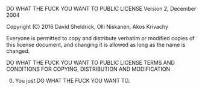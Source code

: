 DO WHAT THE FUCK YOU WANT TO PUBLIC LICENSE
        Version 2, December 2004

Copyright (C) 2016 David Sheldrick, Olli Niskanen, Akos Krivachy

Everyone is permitted to copy and distribute verbatim or modified
copies of this license document, and changing it is allowed as long as the name is changed.

DO WHAT THE FUCK YOU WANT TO PUBLIC LICENSE
TERMS AND CONDITIONS FOR COPYING, DISTRIBUTION AND MODIFICATION

0. You just DO WHAT THE FUCK YOU WANT TO.
